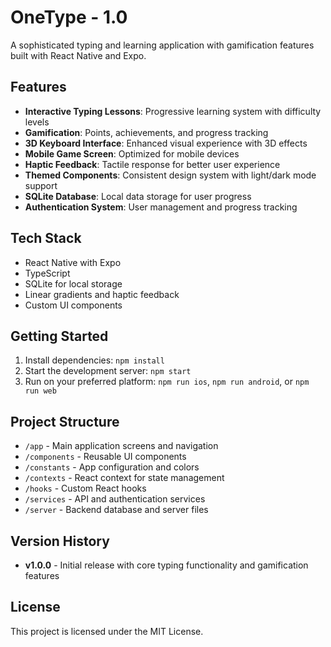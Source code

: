 # OneType - 1.0

A sophisticated typing and learning application with gamification features built with React Native and Expo.

## Features

- **Interactive Typing Lessons**: Progressive learning system with difficulty levels
- **Gamification**: Points, achievements, and progress tracking
- **3D Keyboard Interface**: Enhanced visual experience with 3D effects
- **Mobile Game Screen**: Optimized for mobile devices
- **Haptic Feedback**: Tactile response for better user experience
- **Themed Components**: Consistent design system with light/dark mode support
- **SQLite Database**: Local data storage for user progress
- **Authentication System**: User management and progress tracking

## Tech Stack

- React Native with Expo
- TypeScript
- SQLite for local storage
- Linear gradients and haptic feedback
- Custom UI components

## Getting Started

1. Install dependencies: `npm install`
2. Start the development server: `npm start`
3. Run on your preferred platform: `npm run ios`, `npm run android`, or `npm run web`

## Project Structure

- `/app` - Main application screens and navigation
- `/components` - Reusable UI components
- `/constants` - App configuration and colors
- `/contexts` - React context for state management
- `/hooks` - Custom React hooks
- `/services` - API and authentication services
- `/server` - Backend database and server files

## Version History

- **v1.0.0** - Initial release with core typing functionality and gamification features

## License

This project is licensed under the MIT License.